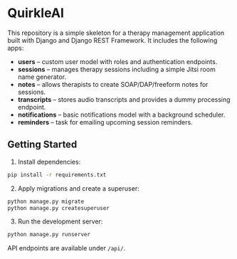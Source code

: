 # QuirkleAI

This repository is a simple skeleton for a therapy management application built with Django and Django REST Framework. It includes the following apps:

- **users** – custom user model with roles and authentication endpoints.
- **sessions** – manages therapy sessions including a simple Jitsi room name generator.
- **notes** – allows therapists to create SOAP/DAP/freeform notes for sessions.
- **transcripts** – stores audio transcripts and provides a dummy processing endpoint.
- **notifications** – basic notifications model with a background scheduler.
- **reminders** – task for emailing upcoming session reminders.

## Getting Started

1. Install dependencies:

```bash
pip install -r requirements.txt
```

2. Apply migrations and create a superuser:

```bash
python manage.py migrate
python manage.py createsuperuser
```

3. Run the development server:

```bash
python manage.py runserver
```

API endpoints are available under `/api/`.
